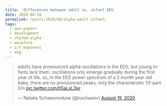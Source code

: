 ```yaml
---
title: 'differences between adult vs. infant EEG'
date: 2020-08-18
permalink: /posts/2020/08/alpha-adult-infant/
tags:
  - own-papers
  - development
  - rhythm:alpha
  - waveform
  - 1/f-exponent
  - eeg
---
```

<blockquote class="twitter-tweet"  data-conversation="none" ><p lang="en" dir="ltr">adults have pronounced alpha-oscillations in the EEG, but young infants lack them. oscillations only emerge gradually during the first year of life. so, in the EEG power spectrum of a 2 month year old baby, there are no pronounced peaks, only the characteristic 1/f-part. 2/n <a href="https://t.co/tlSaLxL3pr">pic.twitter.com/tlSaLxL3pr</a></p>&mdash; Natalie Schaworonkow (@nschawor) <a href="https://twitter.com/nschawor/status/1295898757452595203?ref_src=twsrc%5Etfw">August 19, 2020</a></blockquote><script async src="https://platform.twitter.com/widgets.js" charset="utf-8"></script>
